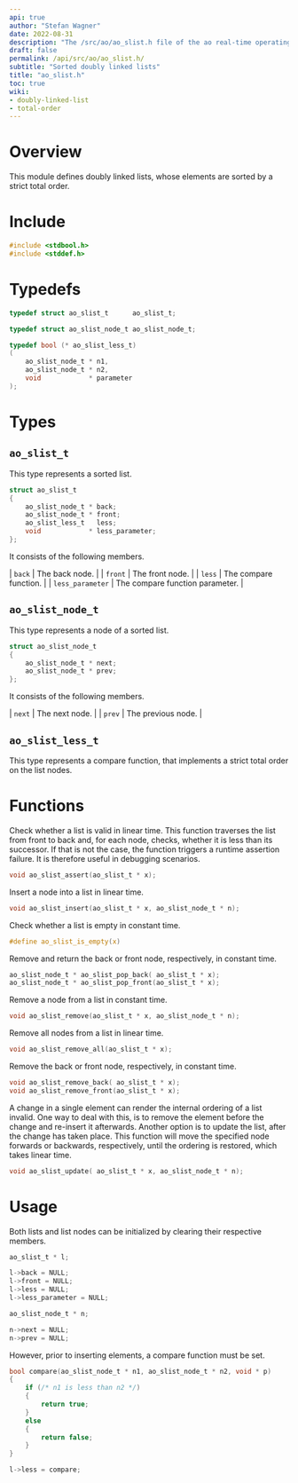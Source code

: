 ```yaml
---
api: true
author: "Stefan Wagner"
date: 2022-08-31
description: "The /src/ao/ao_slist.h file of the ao real-time operating system."
draft: false
permalink: /api/src/ao/ao_slist.h/
subtitle: "Sorted doubly linked lists"
title: "ao_slist.h"
toc: true
wiki:
- doubly-linked-list
- total-order
---
```


# Overview

This module defines doubly linked lists, whose elements are sorted by a strict total order.

# Include

```c
#include <stdbool.h>
#include <stddef.h>
```

# Typedefs

```c
typedef struct ao_slist_t      ao_slist_t;
```

```c
typedef struct ao_slist_node_t ao_slist_node_t;
```

```c
typedef bool (* ao_slist_less_t)
(
    ao_slist_node_t * n1,
    ao_slist_node_t * n2,
    void            * parameter
);
```

# Types

## `ao_slist_t`

This type represents a sorted list.

```c
struct ao_slist_t
{
    ao_slist_node_t * back;
    ao_slist_node_t * front;
    ao_slist_less_t   less;
    void            * less_parameter;
};
```

It consists of the following members.

| `back` | The back node. |
| `front` | The front node. |
| `less` | The compare function. |
| `less_parameter` | The compare function parameter. |

## `ao_slist_node_t`

This type represents a node of a sorted list.

```c
struct ao_slist_node_t
{
    ao_slist_node_t * next;
    ao_slist_node_t * prev;
};
```

It consists of the following members.

| `next` | The next node. |
| `prev` | The previous node. |

## `ao_slist_less_t`

This type represents a compare function, that implements a strict total order on the list nodes.

# Functions

Check whether a list is valid in linear time. This function traverses the list from front to back and, for each node, checks, whether it is less than its successor. If that is not the case, the function triggers a runtime assertion failure. It is therefore useful in debugging scenarios.

```c
void ao_slist_assert(ao_slist_t * x);
```

Insert a node into a list in linear time.

```c
void ao_slist_insert(ao_slist_t * x, ao_slist_node_t * n);
```

Check whether a list is empty in constant time.

```c
#define ao_slist_is_empty(x)
```

Remove and return the back or front node, respectively, in constant time.

```c
ao_slist_node_t * ao_slist_pop_back( ao_slist_t * x);
ao_slist_node_t * ao_slist_pop_front(ao_slist_t * x);
```

Remove a node from a list in constant time.

```c
void ao_slist_remove(ao_slist_t * x, ao_slist_node_t * n);
```

Remove all nodes from a list in linear time.

```c
void ao_slist_remove_all(ao_slist_t * x);
```

Remove the back or front node, respectively, in constant time.

```c
void ao_slist_remove_back( ao_slist_t * x);
void ao_slist_remove_front(ao_slist_t * x);
```

A change in a single element can render the internal ordering of a list invalid. One way to deal with this, is to remove the element before the change and re-insert it afterwards. Another option is to update the list, after the change has taken place. This function will move the specified node forwards or backwards, respectively, until the ordering is restored, which takes linear time.

```c
void ao_slist_update( ao_slist_t * x, ao_slist_node_t * n);
```

# Usage

Both lists and list nodes can be initialized by clearing their respective members.

```c
ao_slist_t * l;
```

```c
l->back = NULL;
l->front = NULL;
l->less = NULL;
l->less_parameter = NULL;
```

```c
ao_slist_node_t * n;
```

```c
n->next = NULL;
n->prev = NULL;
```

However, prior to inserting elements, a compare function must be set.

```c
bool compare(ao_slist_node_t * n1, ao_slist_node_t * n2, void * p)
{
    if (/* n1 is less than n2 */)
    {
        return true;
    }
    else
    {
        return false;
    }
}
```

```c
l->less = compare;
```
